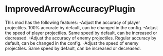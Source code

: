 # ImprovedArrowAccuracyPlugin
This mod has the following features:
-Adjust the accuracy of player projectiles. 100% accurate by default, can be changed in the config.
-Adjust the speed of player projectiles. Same speed by default, can be increased or decreased.
-Adjust the accuracy of enemy projectiles. Regular accuracy by default, can be changed in the config.
-Adjust the speed of enemy projectiles. Same speed by default, can be increased or decreased.
